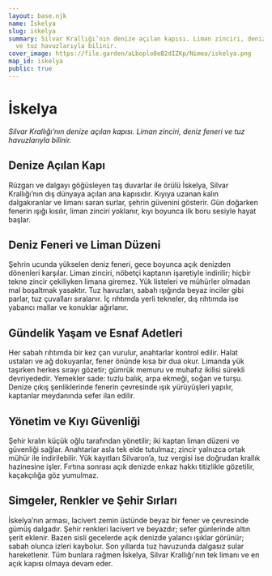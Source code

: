 ```yaml
---
layout: base.njk
name: İskelya
slug: iskelya
summary: Silvar Krallığı’nın denize açılan kapısı. Liman zinciri, deniz feneri
  ve tuz havuzlarıyla bilinir.
cover_image: https://file.garden/aLboplo8eB2dIZKp/Nimea/iskelya.png
map_id: iskelya
public: true
---
```

# **İskelya**

*Silvar Krallığı’nın denize açılan kapısı. Liman zinciri, deniz feneri ve tuz havuzlarıyla bilinir.*



## **Denize Açılan Kapı**

Rüzgarı ve dalgayı göğüsleyen taş duvarlar ile örülü İskelya, Silvar Krallığı’nın dış dünyaya açılan ana kapısıdır. Kıyıya uzanan kalın dalgakıranlar ve limanı saran surlar, şehrin güvenini gösterir. Gün doğarken fenerin ışığı kısılır, liman zinciri yoklanır, kıyı boyunca ilk boru sesiyle hayat başlar.

## **Deniz Feneri ve Liman Düzeni**

Şehrin ucunda yükselen deniz feneri, gece boyunca açık denizden dönenleri karşılar. Liman zinciri, nöbetçi kaptanın işaretiyle indirilir; hiçbir tekne zincir çekiliyken limana giremez. Yük listeleri ve mühürler olmadan mal boşaltmak yasaktır. Tuz havuzları, sabah ışığında beyaz inciler gibi parlar, tuz çuvalları sıralanır. İç rıhtımda yerli tekneler, dış rıhtımda ise yabancı mallar ve konuklar ağırlanır.

## **Gündelik Yaşam ve Esnaf Adetleri**

Her sabah rıhtımda bir kez çan vurulur, anahtarlar kontrol edilir. Halat ustaları ve ağ dokuyanlar, fener önünde kısa bir dua okur. Limanda yük taşırken herkes sırayı gözetir; gümrük memuru ve muhafız ikilisi sürekli devriyededir. Yemekler sade: tuzlu balık, arpa ekmeği, soğan ve turşu. Denize çıkış şenliklerinde fenerin çevresinde ışık yürüyüşleri yapılır, kaptanlar meydanında sefer ilan edilir.

## **Yönetim ve Kıyı Güvenliği**

Şehir kralın küçük oğlu tarafından yönetilir; iki kaptan liman düzeni ve güvenliği sağlar. Anahtarlar asla tek elde tutulmaz; zincir yalnızca ortak mühür ile indirilebilir. Yük kayıtları Silvaron’a, tuz vergisi ise doğrudan krallık hazinesine işler. Fırtına sonrası açık denizde enkaz hakkı titizlikle gözetilir, kaçakçılığa göz yumulmaz.

## **Simgeler, Renkler ve Şehir Sırları**

İskelya’nın arması, lacivert zemin üstünde beyaz bir fener ve çevresinde gümüş dalgadır. Şehir renkleri lacivert ve beyazdır; sefer günlerinde altın şerit eklenir. Bazen sisli gecelerde açık denizde yalancı ışıklar görünür; sabah olunca izleri kaybolur. Son yıllarda tuz havuzunda dalgasız sular hareketlenir. Tüm bunlara rağmen İskelya, Silvar Krallığı'nın tek limanı ve en açık kapısı olmaya devam eder.
